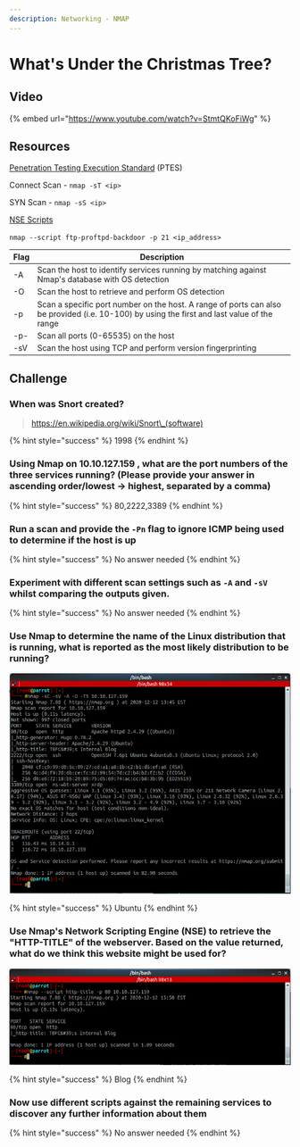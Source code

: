 ```yaml
---
description: Networking - NMAP
---
```


# What's Under the Christmas Tree?

## Video

{% embed url="https://www.youtube.com/watch?v=StmtQKoFiWg" %}

## Resources

[Penetration Testing Execution Standard](http://www.pentest-standard.org/index.php/Main\_Page) (PTES)

Connect Scan - `nmap -sT <ip>`

SYN Scan - `nmap -sS <ip>`

[NSE Scripts](https://nmap.org/nsedoc/scripts/)

`nmap --script ftp-proftpd-backdoor -p 21 <ip_address>`

| Flag | Description                                                                                                                                 |
| ---- | ------------------------------------------------------------------------------------------------------------------------------------------- |
| -A   | Scan the host to identify services running by matching against Nmap's database with OS detection                                            |
| -O   | Scan the host to retrieve and perform OS detection                                                                                          |
| -p   | Scan a specific port number on the host. A range of ports can also be provided (i.e. 10-100) by using the first and last value of the range |
| -p-  | Scan all ports (0-65535) on the host                                                                                                        |
| -sV  | Scan the host using TCP and perform version fingerprinting                                                                                  |

## Challenge

### When was Snort created?

> https://en.wikipedia.org/wiki/Snort\_(software)

{% hint style="success" %}
1998
{% endhint %}

### Using Nmap on 10.10.127.159 , what are the port numbers of the three services running? (Please provide your answer in ascending order/lowest -> highest, separated by a comma)

{% hint style="success" %}
80,2222,3389
{% endhint %}

### Run a scan and provide the **`-Pn`** flag to ignore ICMP being used to determine if the host is up

{% hint style="success" %}
No answer needed
{% endhint %}

### Experiment with different scan settings such as **`-A`** and **`-sV`** whilst comparing the outputs given.

{% hint style="success" %}
No answer needed
{% endhint %}

### Use Nmap to determine the name of the Linux distribution that is running, what is reported as the most likely distribution to be running?

![](<../.gitbook/assets/image (59).png>)

{% hint style="success" %}
Ubuntu
{% endhint %}

### Use Nmap's Network Scripting Engine (NSE) to retrieve the "HTTP-TITLE" of the webserver. Based on the value returned, what do we think this website might be used for?

![](<../.gitbook/assets/image (60).png>)

{% hint style="success" %}
Blog
{% endhint %}

### Now use different scripts against the remaining services to discover any further information about them

{% hint style="success" %}
No answer needed
{% endhint %}

